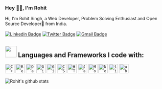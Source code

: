 ### Hey 👋🏽, I'm Rohit

Hi, I'm Rohit Singh, a Web Developer, Problem Solving Enthusiast and Open Source Developer🚀 from India. <br> <br> 
[![Linkedin Badge](https://img.shields.io/badge/-RohitSingh2610-blue?style=social&logo=Linkedin&logoColor=blue&link=https://www.linkedin.com/in/RohitSingh2610)](https://www.linkedin.com/in/RohitSingh2610)
[![Twitter Badge](https://img.shields.io/badge/-@RohitSingh2109-1ca0f1?style=social&logo=twitter&logoColor=blue&link=https://twitter.com/RohitSingh26109)](https://twitter.com/RohitSingh26109) 
[![Gmail Badge](https://img.shields.io/badge/-GMail-c14438?style=social&logo=Gmail&logoColor=red&link=mailto:rohitsingh.mwc@gmail.com)](mailto:rohitsingh.mwc@gmail.com)
<br />

## <img src="https://media.giphy.com/media/QssGEmpkyEOhBCb7e1/giphy.gif" width="37px"> Languages and Frameworks I code with:

<code><img width="30px" src="https://img.icons8.com/color/4x/c-plus-plus-logo.png" title="C++"/></code>
<code><img width="30px" src="https://img.icons8.com/plasticine/100/000000/react.png" title="React"/></code>
<code><img width="30px" src="https://img.icons8.com/dusk/64/000000/database-restore.png" title="Database"/></code>
<code><img width="30px" src="https://img.icons8.com/fluent/8x/github.png" title="GitHub"/></code>
<code><img width="30px" src="https://img.icons8.com/color/2x/git.png" title="Git"/></code>
<code><img width="30px" src="https://img.icons8.com/color/48/000000/css3.png" title="CSS"/></code>
<code><img width="30px" src="https://img.icons8.com/color/48/000000/html-5.png" title="HTML"/></code>
<code><img width="30px" src="https://img.icons8.com/color/48/000000/javascript--v1.png" title="Javascript"/></code>
<code><img width="30px" src="https://img.icons8.com/color/8x/000000/mongodb.png" title="MongoDB"/></code>
<code><img width="30px" src="https://img.icons8.com/color/8x/000000/nodejs.png" title="Nodejs"/></code>
<code><img width="30px" src="https://img.icons8.com/color/8x/000000/linux.png" title="linux"/></code>
<code><img width="30px" src="https://img.icons8.com/color/8x/000000/ubuntu.png" title="ubuntu"/></code>

![Rohit's github stats](https://github-readme-stats.vercel.app/api?username=rohitsingh2610&show_icons=true&hide_border=true&count_private=true&theme=onedark)
